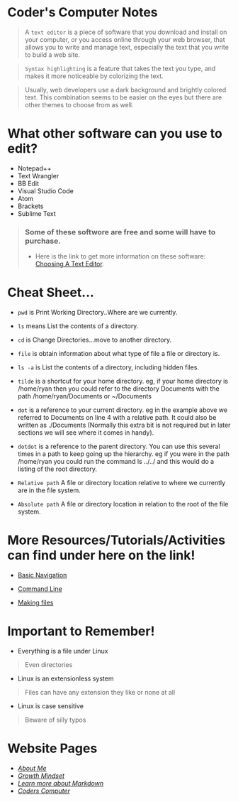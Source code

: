# **Coder's Computer Notes**

> A `text editor` is a piece of software that you download and install on
your computer, or you access online through your web browser, that
allows you to write and manage text, especially the text that you write
to build a web site.


> `Syntax highlighting` is a feature that takes the text you
type, and makes it more noticeable by colorizing the text.


> Usually, web developers use a dark background and
brightly colored text. This combination seems to be easier on the eyes
but there are other themes to choose from as well.


# What other software can you use to edit?

- Notepad++
- Text Wrangler
- BB Edit
- Visual Studio Code
- Atom
- Brackets
- Sublime Text

> ### Some of these softwore are free and some will have to purchase. 
> - Here is the link to get more information on these software: [Choosing A Text Editor](https://codefellows.github.io/code-102-guide/curriculum/class-02/Choosing-A-Text-Editor--The-Older-Coder.pdf).




# Cheat Sheet...

- `pwd` is Print Working Directory..Where are we currently.
- `ls` means List the contents of a directory.
- `cd` is Change Directories...move to another directory.
- `file` is obtain information about what type of file a file or directory is.
- `ls -a` is List the contents of a directory, including hidden files.
- `tilde` is a shortcut for your home directory. eg, 
if your home directory is /home/ryan then you could refer to the directory Documents with the path /home/ryan/Documents or ~/Documents
- `dot` is a reference to your current directory. 
eg in the example above we referred to Documents on line 4 with a relative path. It could also be written as ./Documents (Normally this extra bit is not required but in later sections we will see where it comes in handy).
- `dotdot` is a reference to the parent directory. 
You can use this several times in a path to keep going up the hierarchy. eg 
if you were in the path /home/ryan you could run the command ls ../../ and this would do a listing of the root directory.

- `Relative path`
A file or directory location relative to where we currently are in the file system.
- `Absolute path`
A file or directory location in relation to the root of the file system.

# More Resources/Tutorials/Activities can find under here on the link!

* [Basic Navigation](https://ryanstutorials.net/linuxtutorial/navigation.php)

* [Command Line](https://ryanstutorials.net/linuxtutorial/aboutfiles.php)

* [Making files](https://ryanstutorials.net/linuxtutorial/aboutfiles.php)

# Important to Remember!

* Everything is a file under Linux

> Even directories

* Linux is an extensionless system

> Files can have any extension they like or none at all

* Linux is case sensitive

> Beware of silly typos



# Website Pages
- [*About Me*](/README.md)
- [*Growth Mindset*](/GrowthMindset.md)
- [*Learn more about Markdown*](/Learning_Markdown.md)
- [*Coders Computer*](CodersComputer.md)


